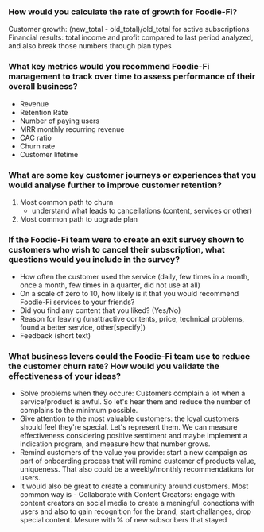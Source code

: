 ### How would you calculate the rate of growth for Foodie-Fi?

Customer growth: (new_total - old_total)/old_total for active subscriptions
Financial results: total income and profit compared to last period analyzed, and also break those numbers through plan types

### What key metrics would you recommend Foodie-Fi management to track over time to assess performance of their overall business?

- Revenue
- Retention Rate
- Number of paying users
- MRR monthly recurring revenue
- CAC ratio
- Churn rate
- Customer lifetime

### What are some key customer journeys or experiences that you would analyse further to improve customer retention?

1. Most common path to churn 
	- understand what leads to cancellations (content, services or other)
2. Most common path to upgrade plan

### If the Foodie-Fi team were to create an exit survey shown to customers who wish to cancel their subscription, what questions would you include in the survey?

- How often the customer used the service (daily, few times in a month, once a month, few times in a quarter, did not use at all)
- On a scale of zero to 10, how likely is it that you would recommend Foodie-Fi services to your friends?
- Did you find any content that you liked? (Yes/No)
- Reason for leaving (unattractive contents, price, technical problems, found a better service, other[specify])
- Feedback (short text)

### What business levers could the Foodie-Fi team use to reduce the customer churn rate? How would you validate the effectiveness of your ideas?

- Solve problems when they occure: Customers complain a lot when a service/product is awful. So let's hear them and reduce the number of complains to the minimum possible.
- Give attention to the most valuable customers: the loyal customers should feel they're special. Let's represent them. We can measure effectiveness considering positive sentiment and maybe implement a indication program, and measure how that number grows.
- Remind customers of the value you provide: start a new campaign as part of onboarding process that will remind customer of products value, uniqueness. That also could be a weekly/monthly recommendations for users.
- It would also be great to create a community around customers. Most common way is - Collaborate with Content Creators: engage with content creators on social media to create a meningfull conections with users and also to gain recognition for the brand, start challanges, drop special content. Mesure with % of new subscribers that stayed